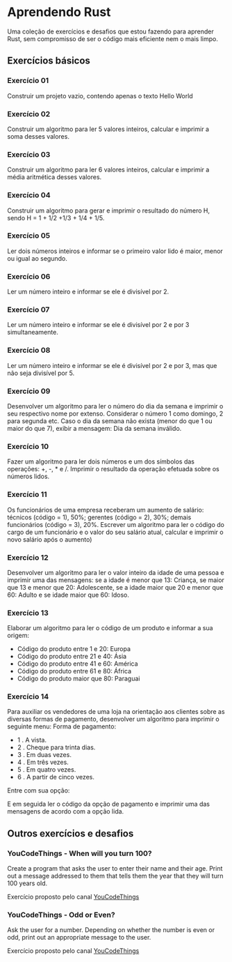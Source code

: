 # Aprendendo Rust

Uma coleção de exercícios e desafios que estou fazendo para aprender Rust, sem compromisso de ser o código mais eficiente nem o mais limpo.

## Exercícios básicos

### Exercício 01

Construir um projeto vazio, contendo apenas o texto Hello World

### Exercício 02

Construir um algoritmo para ler 5 valores inteiros, calcular e imprimir a soma desses valores.

### Exercício 03

Construir um algoritmo para ler 6 valores inteiros, calcular e imprimir a média aritmética desses valores.

### Exercício 04

Construir um algoritmo para gerar e imprimir o resultado do número H, sendo H = 1 + 1/2 +1/3 + 1/4 + 1/5.

### Exercício 05

Ler dois números inteiros e informar se o primeiro valor lido é maior, menor ou igual ao segundo.

### Exercício 06

Ler um número inteiro e informar se ele é divisível por 2.

### Exercício 07

Ler um número inteiro e informar se ele é divisível por 2 e por 3 simultaneamente.

### Exercício 08

Ler um número inteiro e informar se ele é divisível por 2 e por 3, mas que não seja divisível por 5.

### Exercício 09

Desenvolver um algoritmo para ler o número do dia da semana e imprimir o seu respectivo nome por extenso. Considerar o número 1 como domingo, 2 para segunda
etc. Caso o dia da semana não exista (menor do que 1 ou maior do que 7), exibir a mensagem: Dia da semana inválido.

### Exercício 10

Fazer um algoritmo para ler dois números e um dos símbolos das operações: +, -, \* e /. Imprimir o resultado da operação efetuada sobre os números lidos.

### Exercício 11

Os funcionários de uma empresa receberam um aumento de salário: técnicos (código = 1), 50%; gerentes (código = 2), 30%; demais funcionários (código = 3), 20%. Escrever um algoritmo para ler o código do cargo de um funcionário e o valor do seu salário atual, calcular e imprimir o novo salário após o aumento)

### Exercício 12

Desenvolver um algoritmo para ler o valor inteiro da idade de uma pessoa e imprimir uma das mensagens: se a idade é menor que 13: Criança, se maior que 13 e menor que 20: Adolescente, se a idade maior que 20 e menor que 60: Adulto e se idade maior que 60: Idoso.

### Exercício 13

Elaborar um algoritmo para ler o código de um produto e informar a sua origem:
- Código do produto entre 1 e 20: Europa
- Código do produto entre 21 e 40: Ásia
- Código do produto entre 41 e 60: América
- Código do produto entre 61 e 80: África
- Código do produto maior que 80: Paraguai

### Exercício 14

Para auxiliar os vendedores de uma loja na orientação
aos clientes sobre as diversas formas de pagamento,
desenvolver um algoritmo para imprimir o seguinte menu:
Forma de pagamento:
- 1 . A vista.
- 2 . Cheque para trinta dias.
- 3 . Em duas vezes.
- 4 . Em três vezes.
- 5 . Em quatro vezes.
- 6 . A partir de cinco vezes.

Entre com sua opção:

E em seguida ler o código da opção de pagamento e imprimir
uma das mensagens de acordo com a opção lida.

## Outros exercícios e desafios

### YouCodeThings - When will you turn 100?

Create a program that asks the user to enter their name and their age. Print out a message addressed to them that tells them the year that they will turn 100 years old.

Exercício proposto pelo canal [YouCodeThings](https://www.youtube.com/watch?v=JVrvzxGUMNY)

### YouCodeThings - Odd or Even?

Ask the user for a number. Depending on whether the number is even or odd, print out an appropriate message to the user.

Exercício proposto pelo canal [YouCodeThings](https://www.youtube.com/watch?v=-qOC0xad9yQ)
